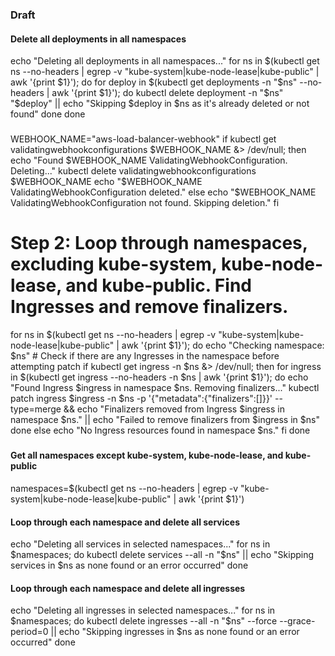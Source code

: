 ### Draft

#### Delete all deployments in all namespaces
echo "Deleting all deployments in all namespaces..."
for ns in $(kubectl get ns --no-headers | egrep -v "kube-system|kube-node-lease|kube-public" | awk '{print $1}'); do
  for deploy in $(kubectl get deployments -n "$ns" --no-headers | awk '{print $1}'); do
    kubectl delete deployment -n "$ns" "$deploy" || echo "Skipping $deploy in $ns as it's already deleted or not found"
  done
done

###
WEBHOOK_NAME="aws-load-balancer-webhook"
if kubectl get validatingwebhookconfigurations $WEBHOOK_NAME &> /dev/null; then
    echo "Found $WEBHOOK_NAME ValidatingWebhookConfiguration. Deleting..."
    kubectl delete validatingwebhookconfigurations $WEBHOOK_NAME
    echo "$WEBHOOK_NAME ValidatingWebhookConfiguration deleted."
else
    echo "$WEBHOOK_NAME ValidatingWebhookConfiguration not found. Skipping deletion."
fi

# Step 2: Loop through namespaces, excluding kube-system, kube-node-lease, and kube-public. Find Ingresses and remove finalizers.
for ns in $(kubectl get ns --no-headers | egrep -v "kube-system|kube-node-lease|kube-public" | awk '{print $1}'); do
    echo "Checking namespace: $ns"
    # Check if there are any Ingresses in the namespace before attempting patch
    if kubectl get ingress -n $ns &> /dev/null; then
        for ingress in $(kubectl get ingress --no-headers -n $ns | awk '{print $1}'); do
            echo "Found Ingress $ingress in namespace $ns. Removing finalizers..."
            kubectl patch ingress $ingress -n $ns -p '{"metadata":{"finalizers":[]}}' --type=merge && echo "Finalizers removed from Ingress $ingress in namespace $ns." || echo "Failed to remove finalizers from $ingress in $ns"
        done
    else
        echo "No Ingress resources found in namespace $ns."
    fi
done

#####


#### Get all namespaces except kube-system, kube-node-lease, and kube-public
namespaces=$(kubectl get ns --no-headers | egrep -v "kube-system|kube-node-lease|kube-public" | awk '{print $1}')

#### Loop through each namespace and delete all services
echo "Deleting all services in selected namespaces..."
for ns in $namespaces; do
  kubectl delete services --all -n "$ns" || echo "Skipping services in $ns as none found or an error occurred"
done

#### Loop through each namespace and delete all ingresses
echo "Deleting all ingresses in selected namespaces..."
for ns in $namespaces; do
  kubectl delete ingresses --all -n "$ns" --force --grace-period=0 || echo "Skipping ingresses in $ns as none found or an error occurred"
done
